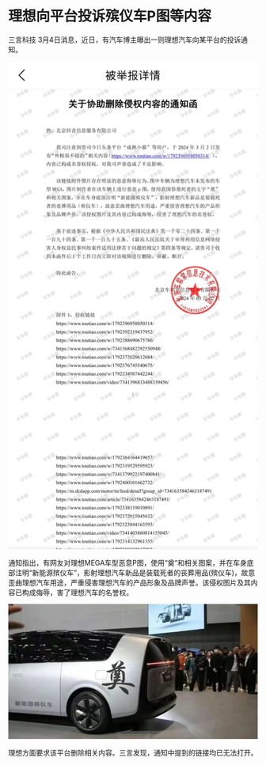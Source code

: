 # 理想向平台投诉殡仪车P图等内容

三言科技 3月4日消息，近日，有汽车博主曝出一则理想汽车向某平台的投诉通知。

![3a892bec82ad8c987bcf3804de96567d.jpg](https://raw.githubusercontent.com/qqhsx/qqnews_image/main/2024/03/04/理想向平台投诉殡仪车P图等内容/3a892bec82ad8c987bcf3804de96567d.jpg)

通知指出，有网友对理想MEGA车型恶意P图，使用“奠”和相关图案，并在车身底部注明“新能源殡仪车”，影射理想汽车新品是装载死者的丧葬用品(殡仪车)，故意歪曲理想汽车用途，严重侵害理想汽车的产品形象及品牌声誉。该侵权图片及其内容已构成侮辱，害了理想汽车的名誉权。

![84c2c9b93db1f728743ba1cebd806ef8.jpg](https://raw.githubusercontent.com/qqhsx/qqnews_image/main/2024/03/04/理想向平台投诉殡仪车P图等内容/84c2c9b93db1f728743ba1cebd806ef8.jpg)

理想方面要求该平台删除相关内容。三言发现，通知中提到的链接均已无法打开。

